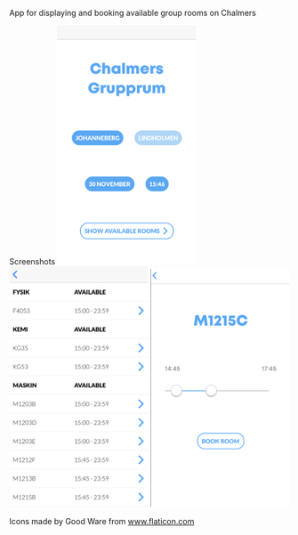 App for displaying and booking available group rooms on Chalmers

Screenshots
<img src="res/img/mainview.png" width="250">
<img src="res/img/roomlist.png" width="250">
<img src="res/img/booking.png" width="250">

Icons made by Good Ware from www.flaticon.com

